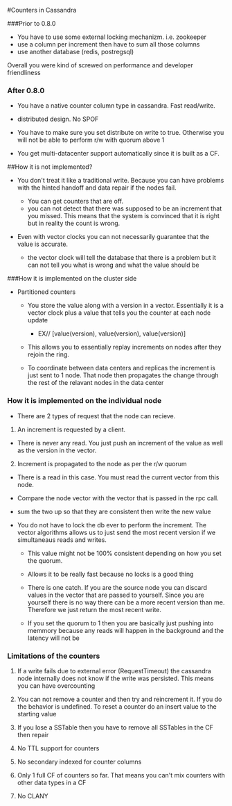 #Counters in Cassandra

###Prior to 0.8.0

* You have to use some external locking mechanizm. i.e. zookeeper
* use a column per increment then have to sum all those columns
* use another database (redis, postregsql)

Overall you were kind of screwed on performance and developer
friendliness

### After 0.8.0

* You have a native counter column type in cassandra. Fast read/write. 
* distributed design. No SPOF
* You have to make sure you set distribute on write to true. Otherwise
  you will not be able to perform r/w with quorum above 1

* You get multi-datacenter support automatically since it is built as a
  CF. 


##How it is not implemented?

* You don't treat it like a traditional write. Because you can have
  problems with the hinted handoff and data repair if the nodes fail.
  * You can get counters that are off. 
  * you can not detect that there was supposed to be an increment that
    you missed. This means that the system is convinced that it is right
    but in reality the count is wrong.

* Even with vector clocks you can not necessarily guarantee that the
  value is accurate. 
  * the vector clock will tell the database that there is a problem but
    it can not tell you what is wrong and what the value should be

###How it is implemented on the cluster side
* Partitioned counters
  * You store the value along with a version in a vector. Essentially it
    is a vector clock plus a value that tells you the counter at each
    node update
    * EX// [value(version), value(version), value(version)]
  * This allows you to essentially replay increments on nodes after they
    rejoin the ring.

  * To coordinate between data centers and replicas the increment is
    just sent to 1 node. That node then propagates the change through
    the rest of the relavant nodes in the data center

### How it is implemented on the individual node
* There are 2 types of request that the node can recieve.

1) An increment is requested by a client.
  * There is never any read. You just push an increment of the value as
    well as the version in the vector. 

2) Increment is propagated to the node as per the r/w quorum
  * There is a read in this case. You must read the current vector from
    this node.
  * Compare the node vector with the vector that is passed in the rpc
    call. 
  * sum the two up so that they are consistent then write the new value

* You do not have to lock the db ever to perform the increment. The
  vector algorithms allows us to just send the most recent version if we
  simultaneaus reads and writes.
  * This value might not be 100% consistent depending on how you set the
    quorum.
  * Allows it to be really fast because no locks is a good thing
  * There is one catch. If you are the source node you can discard values
    in the vector that are passed to yourself. Since you are yourself
    there is no way there can be a more recent version than me.
    Therefore we just return the most recent write.

  * If you set the quorum to 1 then you are basically just pushing into
    memmory because any reads will happen in the background and the
    latency will not be 

### Limitations of the counters
1) If a write fails due to external error (RequestTimeout)
   the cassandra node internally does not know if the write was
   persisted. This means you can have overcounting

2) You can not remove a counter and then try and reincrement it. If you
   do the behavior is undefined. To reset a counter do an insert value
   to the starting value

3) If you lose a SSTable then you have to remove all SSTables in the CF
   then repair

4) No TTL support for counters

5) No secondary indexed for counter columns

6) Only 1 full CF of counters so far. That means you can't mix counters
   with other data types in a CF

7) No CLANY
